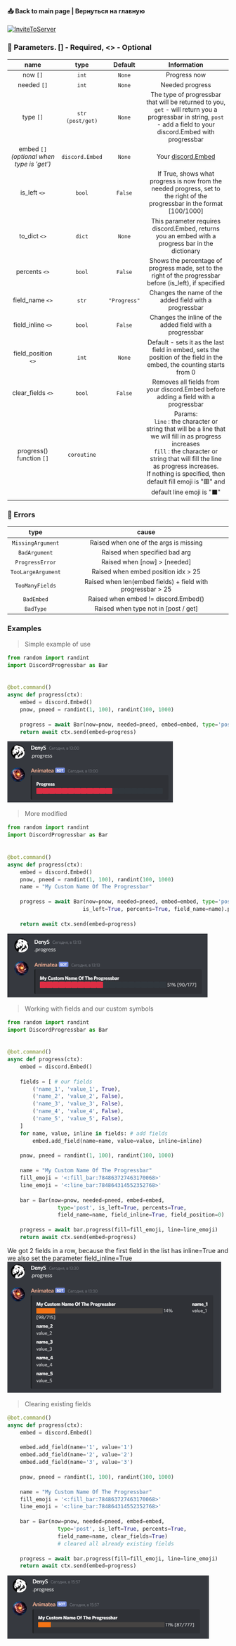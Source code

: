 #### 📤 Back to main page | Вернуться на главную
[![InviteToServer](https://img.shields.io/badge/-Main_page-2f3136?style=for-the-badge&logo=github)](https://github.com/Animatea/DiscordProgressbar/blob/main/README.md)

### 📖 Parameters. [] - Required, <> - Optional
|           name            |                     type                    |   Default  |                           Information                               |
|:-------------------------:|:-------------------------------------------:|:----------:|:-------------------------------------------------------------------:|
|          now `[]`         |                    `int`                    |   `None`   | Progress now
|         needed `[]`       |                    `int`                    |   `None`   | Needed progress
|          type `[]`        |               `str (post/get)`              |   `None`   | The type of progressbar that will be returned to you, `get` - will return you a progressbar in string, `post` - add a field to your discord.Embed with progressbar
|    embed `[]` *(optional when type is 'get')* | `discord.Embed`         |   `None`   | Your [discord.Embed](https://discordpy.readthedocs.io/en/latest/api.html#discord.Embed)
|         is_left `<>`      |                    `bool`                   |   `False`  | If True, shows what progress is now from the needed progress, set to the right of the progressbar in the format [100/1000]
|         to_dict `<>`      |                    `dict`                   |   `None`   | This parameter requires discord.Embed, returns you an embed with a progress bar in the dictionary
|        percents `<>`      |                    `bool`                   |   `False`  | Shows the percentage of progress made, set to the right of the progressbar before (is_left), if specified
|       field_name `<>`     |                    `str`                    |`"Progress"`| Changes the name of the added field with a progressbar
|      field_inline `<>`    |                    `bool`                   |   `False`  | Changes the inline of the added field with a progressbar
|     field_position `<>`   |                    `int`                    |   `None`   | Default - sets it as the last field in embed, sets the position of the field in the embed, the counting starts from 0
|      clear_fields `<>`    |                    `bool`                   |   `False`  | Removes all fields from your discord.Embed before adding a field with a progressbar
|    progress() function `[]`|                 `coroutine`                |            | Params:<br>`line` : the character or string that will be a line that we will fill in as progress increases<br> `fill` : the character or string that will fill the line as progress increases.<br>If nothing is specified, then default fill emoji is ":red_square:" and default line emoji is ":black_large_square:"

### 💢 Errors
|         type              |                    cause                    |
|:-------------------------:|:-------------------------------------------:|
|      `MissingArgument`    |   Raised when one of the args is missing    |
|       `BadArgument`       |      Raised when specified bad arg          |
|       `ProgressError`     |      Raised when [now] > [needed]           |
|      `TooLargeArgument`   |      Raised when embed position idx > 25    |
|       `TooManyFields`     | Raised when len(embed fields) + field with progressbar > 25  |
|         `BadEmbed`        |     Raised when embed != discord.Embed()    |
|         `BadType`         |      Raised when type not in [post / get]   |

### Examples

> Simple example of use

```py
from random import randint
import DiscordProgressbar as Bar


@bot.command()
async def progress(ctx):
    embed = discord.Embed()
    pnow, pneed = randint(1, 100), randint(100, 1000)

    progress = await Bar(now=pnow, needed=pneed, embed=embed, type='post').progress()
    return await ctx.send(embed=progress)
```
[![Header](https://github.com/Animatea/DiscordProgressbar/blob/main/assets/example1.png)]()

> More modified

```py
from random import randint
import DiscordProgressbar as Bar


@bot.command()
async def progress(ctx):
    embed = discord.Embed()
    pnow, pneed = randint(1, 100), randint(100, 1000)
    name = "My Custom Name Of The Progressbar"

    progress = await Bar(now=pnow, needed=pneed, embed=embed, type='post',
                        is_left=True, percents=True, field_name=name).progress()

    return await ctx.send(embed=progress)
```
[![Header](https://github.com/Animatea/DiscordProgressbar/blob/main/assets/example2.png)]()

> Working with fields and our custom symbols

```py
from random import randint
import DiscordProgressbar as Bar


@bot.command()
async def progress(ctx):
    embed = discord.Embed()

    fields = [ # our fields
        ('name_1', 'value_1', True),
        ('name_2', 'value_2', False),
        ('name_3', 'value_3', False),
        ('name_4', 'value_4', False),
        ('name_5', 'value_5', False),
    ]
    for name, value, inline in fields: # add fields
        embed.add_field(name=name, value=value, inline=inline)

    pnow, pneed = randint(1, 100), randint(100, 1000)

    name = "My Custom Name Of The Progressbar"
    fill_emoji = '<:fill_bar:784863727463170068>'
    line_emoji = '<:line_bar:784864314552352768>'

    bar = Bar(now=pnow, needed=pneed, embed=embed,
                type='post', is_left=True, percents=True,
                field_name=name, field_inline=True, field_position=0)

    progress = await bar.progress(fill=fill_emoji, line=line_emoji)
    return await ctx.send(embed=progress)
```
We got 2 fields in a row, because the first field in the list has inline=True and we also set the parameter field_inline=True
[![Header](https://github.com/Animatea/DiscordProgressbar/blob/main/assets/example3.png)]()

> Clearing existing fields

```py
@bot.command()
async def progress(ctx):
    embed = discord.Embed()

    embed.add_field(name='1', value='1')
    embed.add_field(name='2', value='2')
    embed.add_field(name='3', value='3')

    pnow, pneed = randint(1, 100), randint(100, 1000)

    name = "My Custom Name Of The Progressbar"
    fill_emoji = '<:fill_bar:784863727463170068>'
    line_emoji = '<:line_bar:784864314552352768>'

    bar = Bar(now=pnow, needed=pneed, embed=embed,
                type='post', is_left=True, percents=True,
                field_name=name, clear_fields=True)
                # cleared all already existing fields

    progress = await bar.progress(fill=fill_emoji, line=line_emoji)
    return await ctx.send(embed=progress)
```
[![Header](https://github.com/Animatea/DiscordProgressbar/blob/main/assets/example4.png)]()
